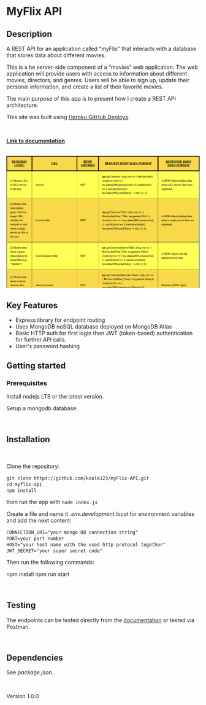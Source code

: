 # MyFlix API

## Description
A REST API for an application called “myFlix” that interacts with a database that stores data about different movies.

This is a he server-side component of a “movies” web application. The web application will provide users with access to information about different movies, directors, and genres. Users will be able to sign up, update their personal information, and create a list of their favorite movies.

The main purpose of this app is to present how I create a REST API architecture.

This site was built using [Heroku GitHub Deploys](https://devcenter.heroku.com/articles/github-integration).

<br>

<strong>[Link to documentation](https://my-blockbusters.herokuapp.com/documentation)</strong>

<br>

<img src="img/myflixAPI.png" width="800px">

<br>

## Key Features
- Express library for endpoint routing
- Uses MongoDB noSQL database deployed on MongoDB Atlas
- Basic HTTP auth for first login then JWT (token-based) authentication for further API calls.
- User's password hashing

## Getting started

### Prerequisites

Install nodejs LTS or the latest version.

Setup a mongodb database. 

<br>

## Installation

<br>

Clone the repository:

```
git clone https://github.com/koola123/myFlix-API.git
cd myflix-api
npm install
```

then run the app with `node index.js`

Create a file and name it <i>.env.development.local</i> for environment variables and add the next content:

````
CONNECTION_URI="your mongo DB connection string"
PORT=your port number
HOST="your host name with the used http protocol together"
JWT_SECRET="your super secret code"
````
Then run the following commands:

npm install
npm run start

<br>

## Testing

The endpoints can be tested directly from the [documentation](https://my-blockbusters.herokuapp.com/documentation) or tested via Postman.

<br>

## Dependencies

See <i>package.json</i>.

<br>

Version 1.0.0













